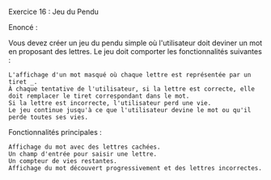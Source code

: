 Exercice 16 : Jeu du Pendu

Enoncé :

Vous devez créer un jeu du pendu simple où l'utilisateur doit deviner un mot en proposant des lettres. Le jeu doit comporter les fonctionnalités suivantes :

    L'affichage d'un mot masqué où chaque lettre est représentée par un tiret _.
    À chaque tentative de l'utilisateur, si la lettre est correcte, elle doit remplacer le tiret correspondant dans le mot.
    Si la lettre est incorrecte, l'utilisateur perd une vie.
    Le jeu continue jusqu'à ce que l'utilisateur devine le mot ou qu'il perde toutes ses vies.

Fonctionnalités principales :

    Affichage du mot avec des lettres cachées.
    Un champ d'entrée pour saisir une lettre.
    Un compteur de vies restantes.
    Affichage du mot découvert progressivement et des lettres incorrectes.